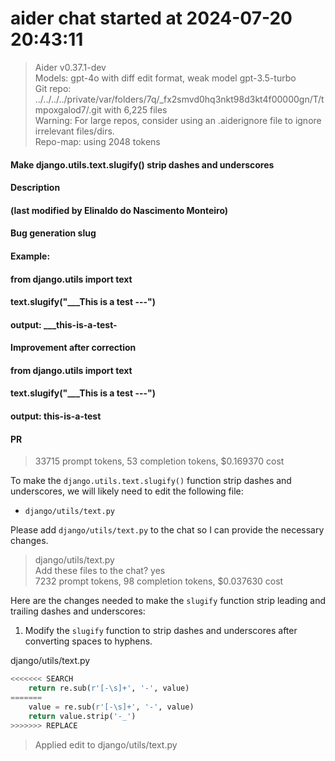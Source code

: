 
# aider chat started at 2024-07-20 20:43:11

> Aider v0.37.1-dev  
> Models: gpt-4o with diff edit format, weak model gpt-3.5-turbo  
> Git repo: ../../../../private/var/folders/7q/_fx2smvd0hq3nkt98d3kt4f00000gn/T/tmpoxgalod7/.git with 6,225 files  
> Warning: For large repos, consider using an .aiderignore file to ignore irrelevant files/dirs.  
> Repo-map: using 2048 tokens  

#### Make django.utils.text.slugify() strip dashes and underscores  
#### Description  
#### 	   
#### 		(last modified by Elinaldo do Nascimento Monteiro)  
#### 	   
#### Bug generation slug  
#### Example:  
#### from django.utils import text  
#### text.slugify("___This is a test ---")  
#### output: ___this-is-a-test-  
#### Improvement after correction  
#### from django.utils import text  
#### text.slugify("___This is a test ---")  
#### output: this-is-a-test  
#### ​PR  
> 33715 prompt tokens, 53 completion tokens, $0.169370 cost  

To make the `django.utils.text.slugify()` function strip dashes and underscores, we will likely need to edit the following file:

- `django/utils/text.py`

Please add `django/utils/text.py` to the chat so I can provide the necessary changes.

> django/utils/text.py  
> Add these files to the chat? yes  
> 7232 prompt tokens, 98 completion tokens, $0.037630 cost  

Here are the changes needed to make the `slugify` function strip leading and trailing dashes and underscores:

1. Modify the `slugify` function to strip dashes and underscores after converting spaces to hyphens.

django/utils/text.py
```python
<<<<<<< SEARCH
    return re.sub(r'[-\s]+', '-', value)
=======
    value = re.sub(r'[-\s]+', '-', value)
    return value.strip('-_')
>>>>>>> REPLACE
```

> Applied edit to django/utils/text.py  
